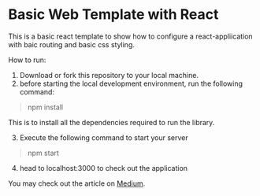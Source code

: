 # Basic Web Template with React 

This is a basic react template to show how to configure a react-appliication with baic routing and basic css styling.

How to run: 

1. Download or fork this repository to your local machine.<br/>
2. before starting the local development environment, run the following command: 

> npm install

This is to install all the dependencies required to run the library.

3. Execute the following command to start your server

> npm start

4. head to localhost:3000 to check out the application

You may check out the article on [Medium](https://cming0721.medium.com/building-a-basic-landing-page-with-react-576d50d985f2).
